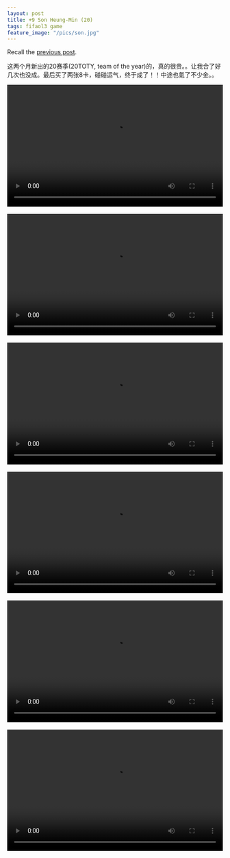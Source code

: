 ```yaml
---
layout: post
title: +9 Son Heung-Min (20)
tags: fifaol3 game
feature_image: "/pics/son.jpg"
---
```


Recall the [previous post](/2019/12/15/son/).

这两个月新出的20赛季(20TOTY, team of the year)的，真的很贵。。让我合了好几次也没成。最后买了两张8卡，碰碰运气，终于成了！！中途也氪了不少金。。

<style>
.embed-container {
  position: relative;
  padding-bottom: 56.25%;
  height: 0;
  overflow: hidden;
  max-width: 100%;
}

.embed-container video, .embed-container object, .embed-container embed {
  position: absolute;
  top: 0;
  left: 0;
  width: 100%;
  height: 100%;
}
</style>


<div class="embed-container">
<video width="700" height="480" controls>
  <source src="/video/son(1).mp4">
  Your browser does not support the video tag.
</video>
</div>

<br>

<div class="embed-container">
<video width="700" height="480" controls>
  <source src="/video/son(2).mp4">
  Your browser does not support the video tag.
</video>
</div>

<br>

<div class="embed-container">
<video width="700" height="480" controls>
  <source src="/video/son(3).mp4">
  Your browser does not support the video tag.
</video>
</div>

<br>

<div class="embed-container">
<video width="700" height="480" controls>
  <source src="/video/son(4).mp4">
  Your browser does not support the video tag.
</video>
</div>

<br>

<div class="embed-container">
<video width="700" height="480" controls>
  <source src="/video/son(5).mp4">
  Your browser does not support the video tag.
</video>
</div>

<br>

<div class="embed-container">
<video width="700" height="480" controls>
  <source src="/video/son(6).mp4">
  Your browser does not support the video tag.
</video>
</div>

<br>
